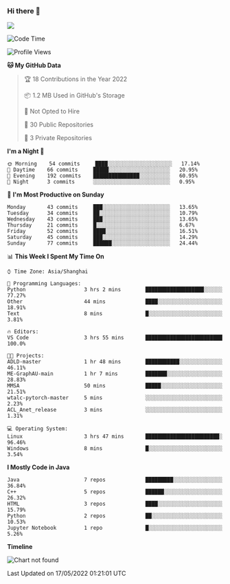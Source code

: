 ### Hi there 👋

<!--
**zhou-ning/zhou-ning** is a ✨ _special_ ✨ repository because its `README.md` (this file) appears on your GitHub profile.

Here are some ideas to get you started:

- 🔭 I’m currently working on ...
- 🌱 I’m currently learning ...
- 👯 I’m looking to collaborate on ...
- 🤔 I’m looking for help with ...
- 💬 Ask me about ...
- 📫 How to reach me: ...
- 😄 Pronouns: ...
- ⚡ Fun fact: ...
-->
![](https://github-readme-stats.vercel.app/api?username=zhou-ning)

<!--START_SECTION:waka-->
![Code Time](http://img.shields.io/badge/Code%20Time-0%20secs-blue)

![Profile Views](http://img.shields.io/badge/Profile%20Views-0-blue)

**🐱 My GitHub Data** 

> 🏆 18 Contributions in the Year 2022
 > 
> 📦 1.2 MB Used in GitHub's Storage 
 > 
> 🚫 Not Opted to Hire
 > 
> 📜 30 Public Repositories 
 > 
> 🔑 3 Private Repositories  
 > 
**I'm a Night 🦉** 

```text
🌞 Morning    54 commits     ████░░░░░░░░░░░░░░░░░░░░░   17.14% 
🌆 Daytime    66 commits     █████░░░░░░░░░░░░░░░░░░░░   20.95% 
🌃 Evening    192 commits    ███████████████░░░░░░░░░░   60.95% 
🌙 Night      3 commits      ░░░░░░░░░░░░░░░░░░░░░░░░░   0.95%

```
📅 **I'm Most Productive on Sunday** 

```text
Monday       43 commits     ███░░░░░░░░░░░░░░░░░░░░░░   13.65% 
Tuesday      34 commits     ██░░░░░░░░░░░░░░░░░░░░░░░   10.79% 
Wednesday    43 commits     ███░░░░░░░░░░░░░░░░░░░░░░   13.65% 
Thursday     21 commits     █░░░░░░░░░░░░░░░░░░░░░░░░   6.67% 
Friday       52 commits     ████░░░░░░░░░░░░░░░░░░░░░   16.51% 
Saturday     45 commits     ███░░░░░░░░░░░░░░░░░░░░░░   14.29% 
Sunday       77 commits     ██████░░░░░░░░░░░░░░░░░░░   24.44%

```


📊 **This Week I Spent My Time On** 

```text
⌚︎ Time Zone: Asia/Shanghai

💬 Programming Languages: 
Python                   3 hrs 2 mins        ███████████████████░░░░░░   77.27% 
Other                    44 mins             ████░░░░░░░░░░░░░░░░░░░░░   18.91% 
Text                     8 mins              █░░░░░░░░░░░░░░░░░░░░░░░░   3.81%

🔥 Editors: 
VS Code                  3 hrs 55 mins       █████████████████████████   100.0%

🐱‍💻 Projects: 
ADLD-master              1 hr 48 mins        ███████████░░░░░░░░░░░░░░   46.11% 
ME-GraphAU-main          1 hr 7 mins         ███████░░░░░░░░░░░░░░░░░░   28.83% 
MMSA                     50 mins             █████░░░░░░░░░░░░░░░░░░░░   21.51% 
wtalc-pytorch-master     5 mins              ░░░░░░░░░░░░░░░░░░░░░░░░░   2.23% 
ACL_Anet_release         3 mins              ░░░░░░░░░░░░░░░░░░░░░░░░░   1.31%

💻 Operating System: 
Linux                    3 hrs 47 mins       ████████████████████████░   96.46% 
Windows                  8 mins              █░░░░░░░░░░░░░░░░░░░░░░░░   3.54%

```

**I Mostly Code in Java** 

```text
Java                     7 repos             █████████░░░░░░░░░░░░░░░░   36.84% 
C++                      5 repos             ██████░░░░░░░░░░░░░░░░░░░   26.32% 
HTML                     3 repos             ████░░░░░░░░░░░░░░░░░░░░░   15.79% 
Python                   2 repos             ██░░░░░░░░░░░░░░░░░░░░░░░   10.53% 
Jupyter Notebook         1 repo              █░░░░░░░░░░░░░░░░░░░░░░░░   5.26%

```


**Timeline**

![Chart not found](https://raw.githubusercontent.com/zhou-ning/zhou-ning/main/charts/bar_graph.png) 


 Last Updated on 17/05/2022 01:21:01 UTC
<!--END_SECTION:waka-->

